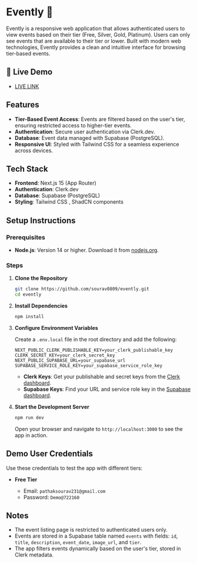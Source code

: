 # Evently 🌃

Evently is a responsive web application that allows authenticated users to view events based on their tier (Free, Silver, Gold, Platinum). Users can only see events that are available to their tier or lower. Built with modern web technologies, Evently provides a clean and intuitive interface for browsing tier-based events.

## 🚀 Live Demo

- [LIVE LINK](https://evently-1gzk.vercel.app/)

## Features

- **Tier-Based Event Access**: Events are filtered based on the user's tier, ensuring restricted access to higher-tier events.
- **Authentication**: Secure user authentication via Clerk.dev.
- **Database**: Event data managed with Supabase (PostgreSQL).
- **Responsive UI**: Styled with Tailwind CSS for a seamless experience across devices.

## Tech Stack

- **Frontend**: Next.js 15 (App Router)
- **Authentication**: Clerk.dev
- **Database**: Supabase (PostgreSQL)
- **Styling**: Tailwind CSS , ShadCN components

## Setup Instructions

### Prerequisites

- **Node.js**: Version 14 or higher. Download it from [nodejs.org](https://nodejs.org/).

### Steps

1. **Clone the Repository**

   ```bash
   git clone https://github.com/sourav0809/evently.git
   cd evently
   ```

2. **Install Dependencies**

   ```bash
   npm install
   ```

3. **Configure Environment Variables**

   Create a `.env.local` file in the root directory and add the following:

   ```env
   NEXT_PUBLIC_CLERK_PUBLISHABLE_KEY=your_clerk_publishable_key
   CLERK_SECRET_KEY=your_clerk_secret_key
   NEXT_PUBLIC_SUPABASE_URL=your_supabase_url
   SUPABASE_SERVICE_ROLE_KEY=your_supabase_service_role_key
   ```

   - **Clerk Keys**: Get your publishable and secret keys from the [Clerk dashboard](https://dashboard.clerk.dev/).
   - **Supabase Keys**: Find your URL and service role key in the [Supabase dashboard](https://app.supabase.com/).

4. **Start the Development Server**

   ```bash
   npm run dev
   ```

   Open your browser and navigate to `http://localhost:3000` to see the app in action.

## Demo User Credentials

Use these credentials to test the app with different tiers:

- **Free Tier**

  - Email: `pathaksourav231@gmail.com`
  - Password: `Demo@722160`

## Notes

- The event listing page is restricted to authenticated users only.
- Events are stored in a Supabase table named `events` with fields: `id`, `title`, `description`, `event_date`, `image_url`, and `tier`.
- The app filters events dynamically based on the user's tier, stored in Clerk metadata.
